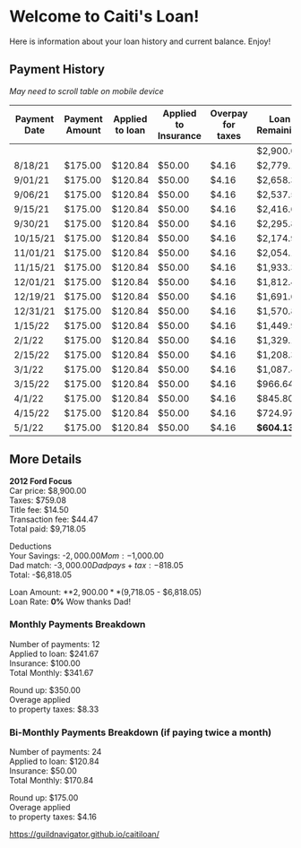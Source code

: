# Welcome to Caiti's Loan!

Here is information about your loan history and current balance. Enjoy!

## Payment History
*May need to scroll table on mobile device*

| Payment Date | Payment Amount | Applied to loan | Applied to Insurance | Overpay for taxes | Loan Remaining | Tax Pool |
| ------------ | -------------- | --------------- | -------------------- | ----------------- | -------------- | -------- |
|              |                |                 |                      |                   | $2,900.00      |          |
| 8/18/21      | $175.00        | $120.84         | $50.00               | $4.16             | $2,779.17      | $4.16    |
| 9/01/21      | $175.00        | $120.84         | $50.00               | $4.16             | $2,658.33      | $8.32    |
| 9/06/21      | $175.00        | $120.84         | $50.00               | $4.16             | $2,537.50      | $12.48   |
| 9/15/21      | $175.00        | $120.84         | $50.00               | $4.16             | $2,416.66      | $16.64   |
| 9/30/21      | $175.00        | $120.84         | $50.00               | $4.16             | $2,295.83      | $20.80   |
| 10/15/21     | $175.00        | $120.84         | $50.00               | $4.16             | $2,174.99      | $24.96   |
| 11/01/21     | $175.00        | $120.84         | $50.00               | $4.16             | $2,054.16      | $29.12   |
| 11/15/21     | $175.00        | $120.84         | $50.00               | $4.16             | $1,933.32      | $33.28   |
| 12/01/21     | $175.00        | $120.84         | $50.00               | $4.16             | $1,812.49      | $37.44   |
| 12/19/21     | $175.00        | $120.84         | $50.00               | $4.16             | $1,691.65      | $41.60   |
|12/31/21|$175.00|$120.84|$50.00|$4.16|$1,570.82|$45.76|
|1/15/22|$175.00|$120.84|$50.00|$4.16|$1,449.98|$49.92|
|2/1/22|$175.00|$120.84|$50.00|$4.16|$1,329.15|$54.08|
|2/15/22|$175.00|$120.84|$50.00|$4.16|$1,208.31|$58.24|
|3/1/22|$175.00|$120.84|$50.00|$4.16|$1,087.48|$62.40|
|3/15/22|$175.00|$120.84|$50.00|$4.16|$966.64|$66.56|
|4/1/22|$175.00|$120.84|$50.00|$4.16|$845.80|$70.72|
|4/15/22|$175.00|$120.84|$50.00|$4.16|$724.97|$74.88|
|5/1/22|$175.00|$120.84|$50.00|$4.16|**$604.13**|$79.04|

## More Details

**2012 Ford Focus**  
Car price:	        $8,900.00  
Taxes:    	        $759.08  
Title fee:	        $14.50  
Transaction fee:	$44.47  
Total paid:	        $9,718.05  
	
Deductions  
Your Savings:     	-$2,000.00  
Mom:	               	-$1,000.00  
Dad match:           	-$3,000.00  
Dad pays +tax:    	-$818.05  
Total:            	-$6,818.05  
	
Loan Amount:        	 **$2,900.00** ($9,718.05 - $6,818.05)   
Loan Rate:           	 **0%** Wow thanks Dad!  
	
### Monthly Payments Breakdown  
Number of payments:	12  
Applied to loan:	$241.67  
Insurance:           	$100.00  
Total Monthly:       	$341.67  
	
Round up:            	$350.00  
Overage applied  
to property taxes:	$8.33 

### Bi-Monthly Payments Breakdown (if paying twice a month)
Number of payments:	24  
Applied to loan:	$120.84  
Insurance:           	$50.00  
Total Monthly:       	$170.84  
	
Round up:            	$175.00  
Overage applied  
to property taxes:	$4.16 


https://guildnavigator.github.io/caitiloan/
